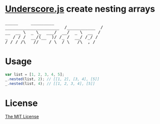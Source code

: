 # [Underscore.js][1] create nesting arrays

<pre>
_____     _________
_____________________  /___________  /
__  __ \  _ \_  ___/  __/  _ \  __  / 
_  / / /  __/(__  )/ /_ /  __/ /_/ /  
/_/ /_/\___//____/ \__/ \___/\__,_/   
</pre>

Usage
=====

```javascript
var list = [1, 2, 3, 4, 5];
_.nested(list, 2); // [[1, 2], [3, 4], [5]]
_.nested(list, 4); // [[1, 2, 3, 4], [5]]
```

# License

[The MIT License][0]

[0]: http://piecioshka.mit-license.org
[1]: http://underscorejs.org/
[2]: http://pivotal.github.io/jasmine/
